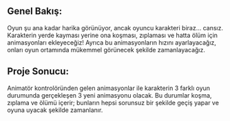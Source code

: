 ## Genel Bakış:

Oyun şu ana kadar harika görünüyor, ancak oyuncu karakteri biraz… cansız. Karakterin yerde kayması yerine ona koşması, zıplaması ve hatta ölüm için animasyonları ekleyeceğiz! Ayrıca bu animasyonların hızını ayarlayacağız, onları oyun ortamında mükemmel görünecek şekilde zamanlayacağız.

## Proje Sonucu:

Animatör kontrolöründen gelen animasyonlar ile karakterin 3 farklı oyun durumunda gerçekleşen 3 yeni animasyonu olacak. Bu durumlar koşma, zıplama ve ölümü içerir; bunların hepsi sorunsuz bir şekilde geçiş yapar ve oyuna uyacak şekilde zamanlanır.
